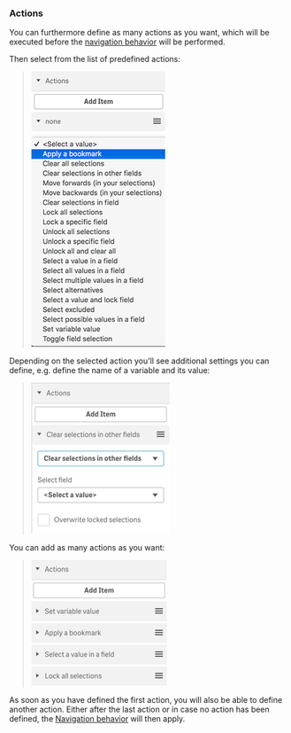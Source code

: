 
### Actions
You can furthermore define as many actions as you want, which will be executed before the [navigation behavior](config-navigation-behavior.md) will be performed.

Then select from the list of predefined actions:

> ![](images/sense_navigation_actions.png)

Depending on the selected action you'll see additional settings you can define, e.g. define the name of a variable and its value:

> ![](images/sense_navigation_actions_settings.png)

You can add as many actions as you want:

> ![](images/unlimited-actions.png)

As soon as you have defined the first action, you will also be able to define another action.
Either after the last action or in case no action has been defined, the [Navigation behavior](./config-navigation-behavior.md) will then apply.